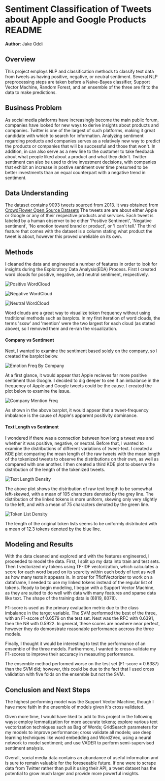 # Sentiment Classification of Tweets about Apple and Google Products README

**Author**: Jake Oddi

## Overview

This project employs NLP and classification methods to classify text data from tweets as having positive, negative, or neutral sentiment. Several NLP preprocessing steps are taken before a Naive-Bayes classifier, Support Vector Machine, Random Forest, and an ensemble of the three are fit to the data to make predictions.

## Business Problem

As social media platforms have increasingly become the main public forum, companies have looked for new ways to derive insights about products and companies. Twitter is one of the largest of such platforms, making it great candidate with which to search for information. Analyzing sentiment regarding products and companies serves as a relatively new way to predict the products or companies that will be successful and those that won't. In addition, in can also serve as a new line to the customer to take feedback about what people liked about a product and what they didn't. Twitter sentiment can also be used to drive investment decisions, with companies that exhibit an increase in postive sentiment over time presumed to be better investments than an equal counterpart with a negative trend in sentiment.

## Data Understanding

The dataset contains 9093 tweets sourced from 2013. It was obtained from [CrowdFlower Open Source Datasets](https://data.world/crowdflower/brands-and-product-emotions) The tweets are are about either Apple or Google or any of their respective products and services. Each tweet is labeled by a human observer to be either 'Positive Sentiment', 'Negative sentiment', 'No emotion toward brand or product', or 'I can't tell.' The third feature that comes with the dataset is a column stating what product the tweet is about, however this proved unreliable on its own.

## Methods

I cleaned the data and engineered a number of features in order to look for insights during the Exploratory Data Analysis(EDA) Process. First I created word clouds for positive, negative, and neutral sentiment, respectively.

![Positive WordCloud](./images/apple_google_pos_word_cloud.png)

![Negative WordCloud](./images/apple_google_neg_word_cloud.png)

![Neutral WordCloud](./images/apple_google_neu_word_cloud.png)

Word clouds are a great way to visualize token frequency without using traditional methods such as barplots. In my first iteration of word clouds, the terms 'sxsw' and 'mention' were the two largest for each cloud (as stated above), so I removed them and re-ran the visualization.

#### Company vs Sentiment

Next, I wanted to examine the sentiment based solely on the company, so I created the barplot below.

![Emotion Freq By Company](./images/emotion_freq_by_company.png)

At a first glance, it would appear that Apple recieves far more positive sentiment than Google. I decided to dig deeper to see if an imbalance in the frequency of Apple and Google tweets could be the cause. I created the plot below to examine the issue.

![Company Mention Freq](./images/company_mention_freq.png)

As shown in the above barplot, it would appear that a tweet-frequency imbalance is the cause of Apple's apparent positivity dominance.

#### Text Length vs Sentiment

I wondered if there was a connection between how long a tweet was and whether it was positive, negative, or neutral. Before that, I wanted to examine the distributions of different variations of tweet-text. I created a KDE plot comparing the mean length of the raw tweets with the mean length of the tokenized tweets to observe the distributions on their own, as well as compared with one another. I then created a third KDE plot to observe the distribution of the length of the tokenized tweets.

![Text Length Density](./images/text_length_density.png)

The above plot shows the distribution of raw text length to be somewhat left-skewed, with a mean of 105 characters denoted by the grey line. The distribution of the linked tokens is more uniform, skewing only very slightly to the left, and with a mean of 75 characters denoted by the green line.

![Token List Density](./images/token_list_density.png)

The length of the original token lists seems to be uniformly distributed with a mean of 12.3 tokens denoted by the blue line.

## Modeling and Results

With the data cleaned and explored and with the features engineered, I proceeded to model the data. First, I split up my data into train and test sets. Then I vectorized my tokens using TF-IDF vectorization, which calculates a score for each word based on its scarcity within each body of text as well as how many texts it appears in. In order for TfidfVectorizer to work on a dataframe, I needed to use my linked tokens instead of the regular list of tokens. Ready to begin modeling, I began with a Support Vector Machine, as they are suited to do well with data with many features and sparse data like text. The shape of the training data is (6819, 8078).

F1-score is used as the primary evaluation metric due to the class imbalance in the target variable. The SVM performed the best of the three, with an F1-score of 0.6579 on the test set. Next was the RFC with 0.6391, then the NB with 0.5922. In general, these scores are nowhere near perfect, however they do demonstrate reasonable performance accross the three models.

Finally, I thought it would be interesting to test the performance of an ensemble of the three models. Furthermore, I wanted to cross-validate my F1-scores to improve their accuracy in measuring performance.

The ensemble method performed worse on the test set (F1-score = 0.6387) than the SVM did; however, this could be due to the fact that I used cross validation with five folds on the ensemble but not the SVM.

## Conclusion and Next Steps

The highest performing model was the Support Vector Machine, though I have more faith in the ensemble of models given it's cross validated.

Given more time, I would have liked to add to this project in the following ways: employ lemmatization for more accurate tokens; explore various text vectorization techniques such as Bag of Words; GridSearch parameters for my models to improve performance; cross validate all models; use deep learning techniques like word embedding and Word2Vec, using a neural network to model sentiment; and use VADER to perform semi-supervised sentiment analysis.

Overall, social media data contains an abundance of useful information and is sure to remain valuable for the foreseeable future. If one were to scrape data from Twitter rather than pull it using their API, a tweet dataset has the potential to grow much larger and provide more powerful insights.